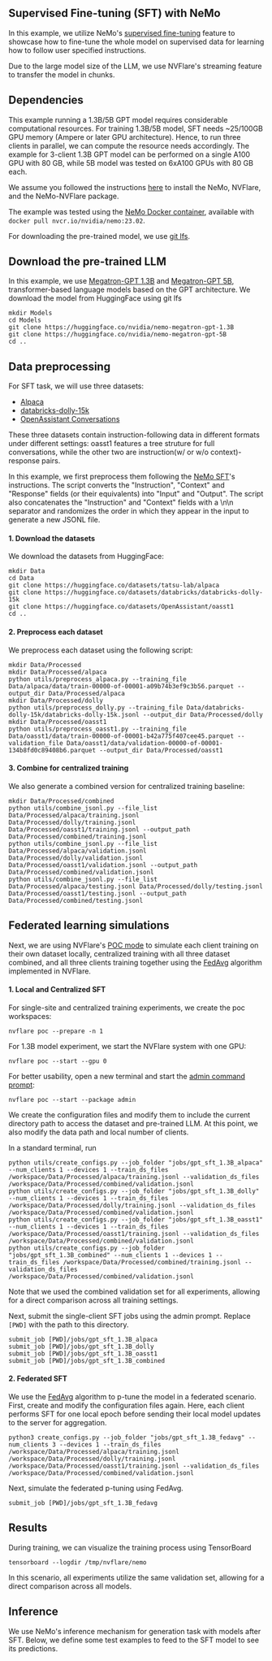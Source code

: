 ## Supervised Fine-tuning (SFT) with NeMo

In this example, we utilize NeMo's [supervised fine-tuning](https://github.com/NVIDIA/NeMo-Megatron-Launcher#515-instruction-following-via-supervised-finetuning--sft-)
feature to showcase how to fine-tune the whole model on supervised data for learning how to follow user specified instructions. 

Due to the large model size of the LLM, we use NVFlare's streaming feature to transfer the model in chunks.

## Dependencies
This example running a 1.3B/5B GPT model requires considerable computational resources. For training 1.3B/5B model, SFT needs ~25/100GB GPU memory (Ampere or later GPU architecture). Hence, to run three clients in parallel, we can compute the resource needs accordingly.
The example for 3-client 1.3B GPT model can be performed on a single A100 GPU with 80 GB, while 5B model was tested on 6xA100 GPUs with 80 GB each.

We assume you followed the instructions [here](../../README.md#requirements) 
to install the NeMo, NVFlare, and the NeMo-NVFlare package. 

The example was tested using the [NeMo Docker container](https://catalog.ngc.nvidia.com/orgs/nvidia/containers/nemo), 
available with `docker pull nvcr.io/nvidia/nemo:23.02`.

For downloading the pre-trained model, we use [git lfs](https://git-lfs.com).

## Download the pre-trained LLM
In this example, we use [Megatron-GPT 1.3B](https://huggingface.co/nvidia/nemo-megatron-gpt-1.3B) and [Megatron-GPT 5B](https://huggingface.co/nvidia/nemo-megatron-gpt-5B), transformer-based language models based on the GPT architecture.
We download the model from HuggingFace using git lfs
```
mkdir Models
cd Models
git clone https://huggingface.co/nvidia/nemo-megatron-gpt-1.3B
git clone https://huggingface.co/nvidia/nemo-megatron-gpt-5B
cd ..
```

## Data preprocessing
For SFT task, we will use three datasets:
- [Alpaca](https://huggingface.co/datasets/tatsu-lab/alpaca) 
- [databricks-dolly-15k](https://huggingface.co/datasets/databricks/databricks-dolly-15k)
- [OpenAssistant Conversations](https://huggingface.co/datasets/OpenAssistant/oasst1)

These three datasets contain instruction-following data in different formats under different settings: oasst1 features a tree struture for full conversations, while the other two are instruction(w/ or w/o context)-response pairs.

In this example, we first preprocess them following the [NeMo SFT](https://github.com/NVIDIA/NeMo-Megatron-Launcher#5151-sft-data-formatting)'s instructions. The script converts the "Instruction", "Context" and "Response" fields (or their equivalents) into "Input" and "Output". The script also concatenates the "Instruction" and "Context" fields with a \n\n separator and randomizes the order in which they appear in the input to generate a new JSONL file.

#### 1. Download the datasets
We download the datasets from HuggingFace:
```
mkdir Data
cd Data
git clone https://huggingface.co/datasets/tatsu-lab/alpaca
git clone https://huggingface.co/datasets/databricks/databricks-dolly-15k
git clone https://huggingface.co/datasets/OpenAssistant/oasst1
cd ..
```

#### 2. Preprocess each dataset
We preprocess each dataset using the following script:
``` 
mkdir Data/Processed
mkdir Data/Processed/alpaca
python utils/preprocess_alpaca.py --training_file Data/alpaca/data/train-00000-of-00001-a09b74b3ef9c3b56.parquet --output_dir Data/Processed/alpaca
mkdir Data/Processed/dolly
python utils/preprocess_dolly.py --training_file Data/databricks-dolly-15k/databricks-dolly-15k.jsonl --output_dir Data/Processed/dolly
mkdir Data/Processed/oasst1
python utils/preprocess_oasst1.py --training_file Data/oasst1/data/train-00000-of-00001-b42a775f407cee45.parquet --validation_file Data/oasst1/data/validation-00000-of-00001-134b8fd0c89408b6.parquet --output_dir Data/Processed/oasst1
```

#### 3. Combine for centralized training
We also generate a combined version for centralized training baseline:
```
mkdir Data/Processed/combined
python utils/combine_jsonl.py --file_list Data/Processed/alpaca/training.jsonl Data/Processed/dolly/training.jsonl Data/Processed/oasst1/training.jsonl --output_path Data/Processed/combined/training.jsonl
python utils/combine_jsonl.py --file_list Data/Processed/alpaca/validation.jsonl Data/Processed/dolly/validation.jsonl Data/Processed/oasst1/validation.jsonl --output_path Data/Processed/combined/validation.jsonl
python utils/combine_jsonl.py --file_list Data/Processed/alpaca/testing.jsonl Data/Processed/dolly/testing.jsonl Data/Processed/oasst1/testing.jsonl --output_path Data/Processed/combined/testing.jsonl
```

## Federated learning simulations
Next, we are using NVFlare's [POC mode](https://nvflare.readthedocs.io/en/main/getting_started.html#setting-up-poc) to simulate 
each client training on their own dataset locally, centralized training with all three dataset combined, and all three clients training together using the 
[FedAvg](https://arxiv.org/abs/1602.05629) algorithm implemented in NVFlare.

#### 1. Local and Centralized SFT
For single-site and centralized training experiments, we create the poc workspaces:
```
nvflare poc --prepare -n 1
```
For 1.3B model experiment, we start the NVFlare system with one GPU:
```
nvflare poc --start --gpu 0
```
For better usability, open a new terminal and start the [admin command prompt](https://nvflare.readthedocs.io/en/main/real_world_fl/operation.html#admin-command-prompt):
```
nvflare poc --start --package admin
```

We create the configuration files and modify them to include the current directory path to access the dataset and pre-trained LLM.
At this point, we also modify the data path and local number of clients.

In a standard terminal, run
```
python utils/create_configs.py --job_folder "jobs/gpt_sft_1.3B_alpaca" --num_clients 1 --devices 1 --train_ds_files /workspace/Data/Processed/alpaca/training.jsonl --validation_ds_files /workspace/Data/Processed/combined/validation.jsonl
python utils/create_configs.py --job_folder "jobs/gpt_sft_1.3B_dolly" --num_clients 1 --devices 1 --train_ds_files /workspace/Data/Processed/dolly/training.jsonl --validation_ds_files /workspace/Data/Processed/combined/validation.jsonl
python utils/create_configs.py --job_folder "jobs/gpt_sft_1.3B_oasst1" --num_clients 1 --devices 1 --train_ds_files /workspace/Data/Processed/oasst1/training.jsonl --validation_ds_files /workspace/Data/Processed/combined/validation.jsonl
python utils/create_configs.py --job_folder "jobs/gpt_sft_1.3B_combined" --num_clients 1 --devices 1 --train_ds_files /workspace/Data/Processed/combined/training.jsonl --validation_ds_files /workspace/Data/Processed/combined/validation.jsonl
```
Note that we used the combined validation set for all experiments, allowing for a direct comparison across all training settings.

Next, submit the single-client SFT jobs using the admin prompt.
Replace `[PWD]` with the path to this directory.
```
submit_job [PWD]/jobs/gpt_sft_1.3B_alpaca
submit_job [PWD]/jobs/gpt_sft_1.3B_dolly
submit_job [PWD]/jobs/gpt_sft_1.3B_oasst1
submit_job [PWD]/jobs/gpt_sft_1.3B_combined
```

#### 2. Federated SFT
We use the [FedAvg](https://arxiv.org/abs/1602.05629) algorithm to p-tune the model in a federated scenario. 
First, create and modify the configuration files again. 
Here, each client performs SFT for one local epoch before sending their local model updates to the server for aggregation. 
```
python3 create_configs.py --job_folder "jobs/gpt_sft_1.3B_fedavg" --num_clients 3 --devices 1 --train_ds_files /workspace/Data/Processed/alpaca/training.jsonl /workspace/Data/Processed/dolly/training.jsonl /workspace/Data/Processed/oasst1/training.jsonl --validation_ds_files /workspace/Data/Processed/combined/validation.jsonl
```
Next, simulate the federated p-tuning using FedAvg.
```
submit_job [PWD]/jobs/gpt_sft_1.3B_fedavg
```

## Results
During training, we can visualize the training process using TensorBoard
```
tensorboard --logdir /tmp/nvflare/nemo
```
In this scenario, all experiments utilize the same validation set, allowing for a direct comparison across all models. 

## Inference
We use NeMo's inference mechanism for generation task with models after SFT. 
Below, we define some test examples to feed to the SFT model to see its predictions.